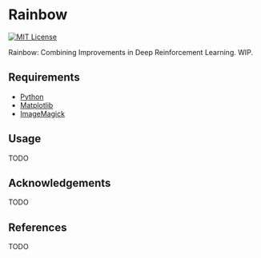Rainbow
=======
[![MIT License](https://img.shields.io/badge/license-MIT-blue.svg)](LICENSE.md)

Rainbow: Combining Improvements in Deep Reinforcement Learning. WIP.

Requirements
------------

- [Python](https://www.python.org/)
- [Matplotlib](https://matplotlib.org/)
- [ImageMagick](https://www.imagemagick.org/script/index.php)

Usage
-----

TODO

Acknowledgements
----------------

TODO

References
----------

TODO
